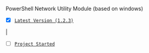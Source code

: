 PowerShell Network Utility Module (based on windows)

- [x] [`Latest Version (1.2.3)`]()

|

- [ ] [`Project Started`]()
